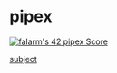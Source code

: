 # pipex
[![falarm's 42 pipex Score](https://badge42.vercel.app/api/v2/cl23rylyn001609lbgc4t4lzn/project/2538326)](https://github.com/JaeSeoKim/badge42)

[subject](https://github.com/Fuse23/pipex/blob/main/subject/en.subject.pdf)
